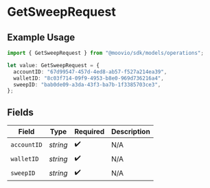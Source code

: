 # GetSweepRequest

## Example Usage

```typescript
import { GetSweepRequest } from "@moovio/sdk/models/operations";

let value: GetSweepRequest = {
  accountID: "67d99547-457d-4ed8-ab57-f527a214ea39",
  walletID: "8c03f714-09f9-4953-b8e0-969d736216a4",
  sweepID: "bab0de09-a3da-43f3-ba7b-1f3385703ce3",
};
```

## Fields

| Field              | Type               | Required           | Description        |
| ------------------ | ------------------ | ------------------ | ------------------ |
| `accountID`        | *string*           | :heavy_check_mark: | N/A                |
| `walletID`         | *string*           | :heavy_check_mark: | N/A                |
| `sweepID`          | *string*           | :heavy_check_mark: | N/A                |